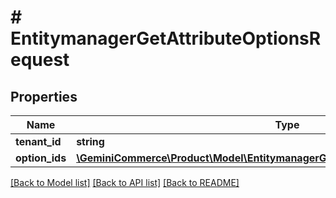 # # EntitymanagerGetAttributeOptionsRequest


## Properties


Name | Type | Description | Notes
------------ | ------------- | ------------- | -------------
**tenant_id**| **string** |   | [optional]
**option_ids**| [**\GeminiCommerce\Product\Model\EntitymanagerGetAttributeOptionsRequestOption[]**](EntitymanagerGetAttributeOptionsRequestOption.md) |   | [optional]


[[Back to Model list]](../../README.md#models) [[Back to API list]](../../README.md#endpoints) [[Back to README]](../../README.md)